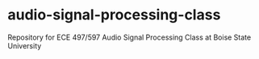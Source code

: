 # audio-signal-processing-class
Repository for ECE 497/597 Audio Signal Processing Class at Boise State University
